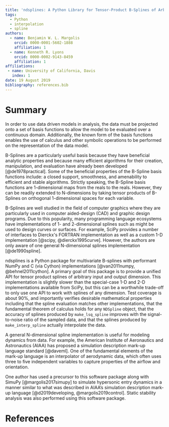 ```yaml
---
title: 'ndsplines: A Python Library for Tensor-Product B-Splines of Arbitrary Dimension'
tags:
  - Python
  - interpolation
  - spline
authors:
  - name: Benjamin W. L. Margolis
    orcid: 0000-0001-5602-1888
    affiliation: 1
  - name: Kenneth R. Lyons
    orcid: 0000-0002-9143-8459
    affiliation: 1
affiliations:
 - name: University of California, Davis
   index: 1
date: 19 August 2019
bibliography: references.bib
---
```


# Summary

In order to use data driven models in analysis, the data must be projected onto a set of basis functions to allow the model to be evaluated over a continuous domain. Additionally, the known form of the basis functions enables the use of calculus and other symbolic operations to be performed on the representation of the data model.

B-Splines are a particularly useful basis because they have beneficial analytic properties and because many efficient algorithms for their creation, manipulation, and evaluation have already been developed [@de1978practical]. Some of the beneficial properties of the B-Spline basis functions include: a closed support, smoothness, and amenability to efficient and stable algorithms. Strictly speaking, the B-Spline basis functions are 1-dimensional maps from the reals to the reals. However, they can be readily extended to N-dimensions by taking tensor products of B-Splines on orthogonal 1-dimensional spaces for each variable. 

B-Splines are well studied in the field of computer graphics where they are particularly used in computer aided-design (CAD) and graphic design programs. Due to this popularity, many programming language ecosystems have implementations of 1- and 2-dimensional splines such as might be used to design curves or surfaces. For example, SciPy provides a number of interfaces to Dierckx's FORTRAN implementation as well as a custom 1-D implementation [@scipy, @dierckx1995curve]. However, the authors are only aware of one general N-dimensional splines implementation [@de1990spline].

ndsplines is a Python package for multivariate B-splines with performant NumPy and C (via Cython) implementations [@van2011numpy, @behnel2011cython]. A primary goal of this package is to provide a unified API for tensor product splines of arbitrary input and output dimension. This implementation is slightly slower than the special-case 1-D and 2-D implementations available from SciPy, but this can be a worthwhile trade-off to only use one API to work with splines of any dimension. Test coverage is about 90%, and importantly verifies desirable mathematical properties including that the spline evaluation matches other implementations, that the fundamental theorem of calculus holds for any `NDSpline` object, that the accuracy of splines produced by `make_lsq_spline` improves with the signal-to-noise ratio of the sampled data, and that the splines produced by `make_interp_spline` actually interpolate the data.

A general N-dimensional spline implementation is useful for modeling dynamics from data. For example, the American Institute of Aeronautics and Astronautics (AIAA) has proposed a simulation description mark-up language standard [@daveml]. One of the fundamental elements of the mark-up language is an interpolator of aerodynamic data, which often uses three to five independent variables to capture properties of the airflow and orientation.

One author has used a precursor to this software package along with SimuPy [@margolis2017simupy] to simulate hypersonic entry dynamics in a manner similar to what was described in AIAA’s simulation description mark-up language [@d2019developing, @margolis2019control]. Static stability analysis was also performed using this software package.

# References